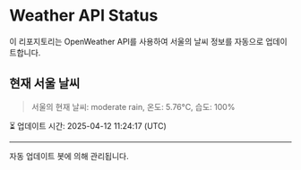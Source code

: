 
# Weather API Status

이 리포지토리는 OpenWeather API를 사용하여 서울의 날씨 정보를 자동으로 업데이트합니다.

## 현재 서울 날씨
> 서울의 현재 날씨: moderate rain, 온도: 5.76°C, 습도: 100%

⏳ 업데이트 시간: 2025-04-12 11:24:17 (UTC)

---
자동 업데이트 봇에 의해 관리됩니다.
